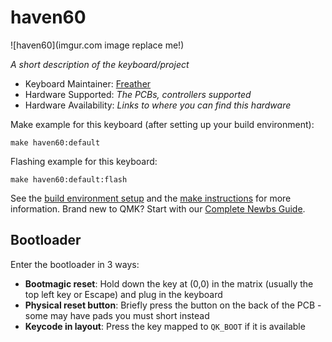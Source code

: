 # haven60

![haven60](imgur.com image replace me!)

*A short description of the keyboard/project*

* Keyboard Maintainer: [Freather](https://github.com/Freather)
* Hardware Supported: *The PCBs, controllers supported*
* Hardware Availability: *Links to where you can find this hardware*

Make example for this keyboard (after setting up your build environment):

    make haven60:default

Flashing example for this keyboard:

    make haven60:default:flash

See the [build environment setup](https://docs.qmk.fm/#/getting_started_build_tools) and the [make instructions](https://docs.qmk.fm/#/getting_started_make_guide) for more information. Brand new to QMK? Start with our [Complete Newbs Guide](https://docs.qmk.fm/#/newbs).

## Bootloader

Enter the bootloader in 3 ways:

* **Bootmagic reset**: Hold down the key at (0,0) in the matrix (usually the top left key or Escape) and plug in the keyboard
* **Physical reset button**: Briefly press the button on the back of the PCB - some may have pads you must short instead
* **Keycode in layout**: Press the key mapped to `QK_BOOT` if it is available
